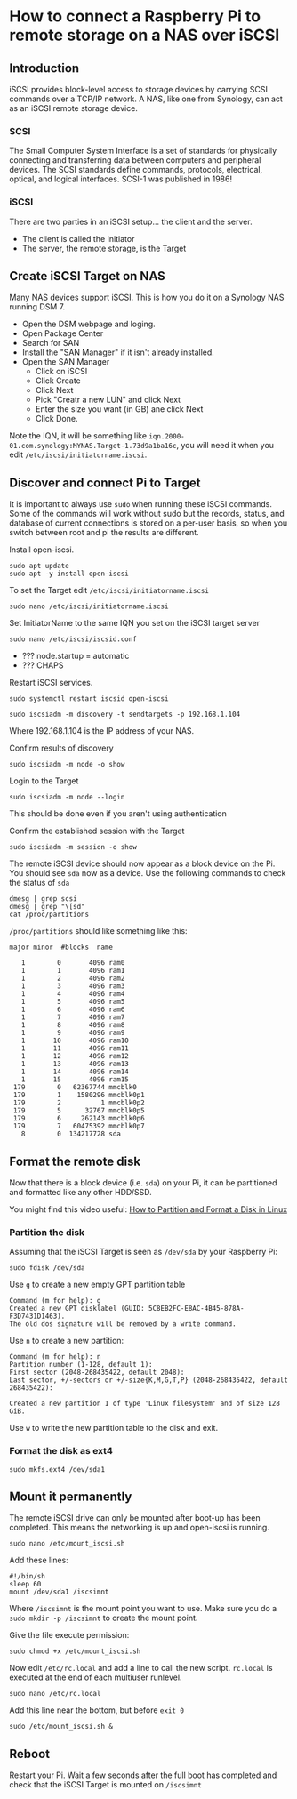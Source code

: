 # How to connect a Raspberry Pi to remote storage on a NAS over iSCSI

## Introduction
iSCSI provides block-level access to storage devices by carrying SCSI commands over a TCP/IP network. A NAS, like one from Synology, can act as an iSCSI remote storage device.

### SCSI
The Small Computer System Interface is a set of standards for physically connecting and transferring data between computers and peripheral devices.
The SCSI standards define commands, protocols, electrical, optical, and logical interfaces. SCSI-1 was published in 1986!

### iSCSI
There are two parties in an iSCSI setup… the client and the server.
- The client is called the Initiator
- The server, the remote storage, is the Target


## Create iSCSI Target on NAS
Many NAS devices support iSCSI. This is how you do it on a Synology NAS running DSM 7.

* Open the DSM webpage and loging.
* Open Package Center
* Search for SAN
* Install the "SAN Manager" if it isn't already installed.
* Open the SAN Manager
   - Click on iSCSI
   - Click Create
   - Click Next
   - Pick "Creatr a new LUN" and click Next
   - Enter the size you want (in GB) ane click Next
   - Click Done.

Note the IQN, it will be something like `iqn.2000-01.com.synology:MYNAS.Target-1.73d9a1ba16c`, you will need it when you edit `/etc/iscsi/initiatorname.iscsi`.

## Discover and connect Pi to Target
It is important to always use `sudo` when running these iSCSI commands. Some of the commands will work without sudo but the records, status, and database of current connections
is stored on a per-user basis, so when you switch between root and pi the results are different.

Install open-iscsi.
```
sudo apt update
sudo apt -y install open-iscsi
```

To set the Target edit `/etc/iscsi/initiatorname.iscsi`
```
sudo nano /etc/iscsi/initiatorname.iscsi
```
Set InitiatorName to the same IQN you set on the iSCSI target server

```
sudo nano /etc/iscsi/iscsid.conf
```
- ??? node.startup = automatic
- ??? CHAPS

Restart iSCSI services.
```
sudo systemctl restart iscsid open-iscsi
```
```
sudo iscsiadm -m discovery -t sendtargets -p 192.168.1.104
```
Where 192.168.1.104 is the IP address of your NAS.

Confirm results of discovery
```
sudo iscsiadm -m node -o show
```

Login to the Target
```
sudo iscsiadm -m node --login
```
This should be done even if you aren't using authentication

Confirm the established session with the Target
```
sudo iscsiadm -m session -o show
```

The remote iSCSI device should now appear as a block device on the Pi. You should see `sda` now as a device. Use the following commands to check the status of `sda`

```
dmesg | grep scsi
dmesg | grep "\[sd"
cat /proc/partitions
```

`/proc/partitions` should like something like this:

```
major minor  #blocks  name

   1        0       4096 ram0
   1        1       4096 ram1
   1        2       4096 ram2
   1        3       4096 ram3
   1        4       4096 ram4
   1        5       4096 ram5
   1        6       4096 ram6
   1        7       4096 ram7
   1        8       4096 ram8
   1        9       4096 ram9
   1       10       4096 ram10
   1       11       4096 ram11
   1       12       4096 ram12
   1       13       4096 ram13
   1       14       4096 ram14
   1       15       4096 ram15
 179        0   62367744 mmcblk0
 179        1    1580296 mmcblk0p1
 179        2          1 mmcblk0p2
 179        5      32767 mmcblk0p5
 179        6     262143 mmcblk0p6
 179        7   60475392 mmcblk0p7
   8        0  134217728 sda
```

## Format the remote disk
Now that there is a block device (i.e. `sda`) on your Pi, it can be partitioned and formatted like any other HDD/SSD.

You might find this video useful: [How to Partition and Format a Disk in Linux](https://www.youtube.com/watch?v=JCFlsslBvX8)

### Partition the disk
Assuming that the iSCSI Target is seen as `/dev/sda` by your Raspberry Pi:

```
sudo fdisk /dev/sda
```

Use `g` to create a new empty GPT partition table

```
Command (m for help): g
Created a new GPT disklabel (GUID: 5C8EB2FC-E8AC-4B45-878A-F3D7431D1463).
The old dos signature will be removed by a write command.
```

Use `n` to create a new partition:

```
Command (m for help): n
Partition number (1-128, default 1):
First sector (2048-268435422, default 2048):
Last sector, +/-sectors or +/-size{K,M,G,T,P} (2048-268435422, default 268435422):

Created a new partition 1 of type 'Linux filesystem' and of size 128 GiB.
```

Use `w` to write the new partition table to the disk and exit.

### Format the disk as ext4
```
sudo mkfs.ext4 /dev/sda1
```

## Mount it permanently
The remote iSCSI drive can only be mounted after boot-up has been completed. This means the networking is up and open-iscsi is running.

```
sudo nano /etc/mount_iscsi.sh
```

Add these lines:

```
#!/bin/sh
sleep 60
mount /dev/sda1 /iscsimnt
```
Where `/iscsimnt` is the mount point you want to use. Make sure you do a `sudo mkdir -p /iscsimnt` to create the mount point.

Give the file execute permission:

```
sudo chmod +x /etc/mount_iscsi.sh
```

Now edit `/etc/rc.local` and add a line to call the new script. `rc.local` is executed at the end of each multiuser runlevel.

```
sudo nano /etc/rc.local
```

Add this line near the bottom, but before `exit 0`

```
sudo /etc/mount_iscsi.sh &
```

## Reboot
Restart your Pi. Wait a few seconds after the full boot has completed and check that the iSCSI Target is mounted on `/iscsimnt`
